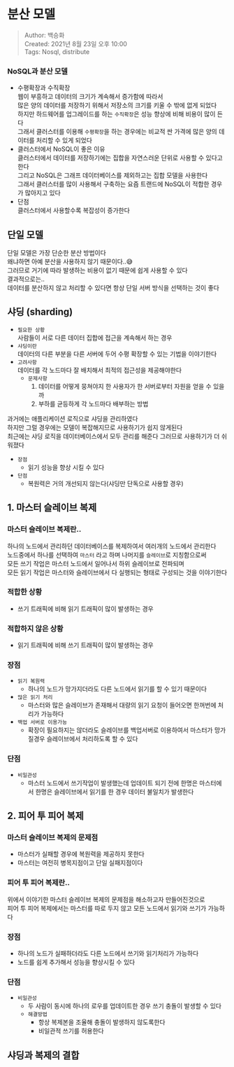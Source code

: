 # 분산 모델
>Author: 백승화  
>Created: 2021년 8월 23일 오후 10:00  
>Tags: Nosql, distribute

### NoSQL과 분산 모델
- 수평확장과 수직확장  
웹이 부흥하고 데이터의 크기가 계속해서 증가함에 따라서  
많은 양의 데이터를 저장하기 위해서 저장소의 크기를 키울 수 밖에 없게 되었다  
하지만 하드웨어를 업그레이드를 하는 `수직확장`은 성능 향상에 비해 비용이 많이 든다  
그래서 클러스터를 이용해 `수평확장`을 하는 경우에는 비교적 싼 가격에 많은 양의 데이터를 처리할 수 있게 되었다  
- 클러스터에서 NoSQL이 좋은 이유  
클러스터에서 데이터를 저장하기에는 집합을 자연스러운 단위로 사용할 수 있다고 한다  
그리고 NoSQL은 그래프 데이터베이스를 제외하고는 집합 모델을 사용한다  
그래서 클러스터를 많이 사용해서 구축하는 요즘 트랜드에 NoSQL이 적합한 경우가 많아지고 있다  
- 단점  
  클러스터에서 사용할수록 복잡성이 증가한다 

## 단일 모델
단일 모델은 가장 단순한 분산 방법이다  
왜냐하면 아예 분산을 사용하지 않기 때문이다..😅  
그러므로 거기에 따라 발생하는 비용이 없기 때문에 쉽게 사용할 수 있다  
결과적으로는..  
데이터를 분산하지 않고 처리할 수 있다면 항상 단일 서버 방식을 선택하는 것이 좋다  

## 샤딩 (sharding)
- `필요한 상황`  
  사람들이 서로 다른 데이터 집합에 접근을 계속해서 하는 경우
- `샤딩이란`  
  데이터의 다른 부분을 다른 서버에 두어 수평 확장할 수 있는 기법을 이야기한다
- `고려사항`  
  데이터를 각 노드마다 잘 배치해서 최적의 접근성을 제공해야한다  
  - `문제사항`
    1. 데이터를 어떻게 뭉쳐야지 한 사용자가 한 서버로부터 자원을 얻을 수 있을까
    2. 부하를 균등하게 각 노드마다 배부하는 방법

과거에는 애플리케이션 로직으로 샤딩을 관리하였다  
하지만 그럴 경우에는 모델이 복잡해지므로 사용하기가 쉽지 않게된다  
최근에는 샤딩 로직을 데이터베이스에서 모두 관리를 해준다
그러므로 사용하기가 더 쉬워졌다  

- `장점`
  - 읽기 성능을 향상 시킬 수 있다
- `단점`
  - 복원력은 거의 개선되지 않는다(샤딩만 단독으로 사용할 경우)
  
## 1. 마스터 슬레이브 복제
### 마스터 슬레이브 복제란..
하나의 노드에서 관리하던 데이터베이스를 복제하여서 여러개의 노드에서 관리한다  
노드중에서 하나를 선택하여 `마스터` 라고 하며 나머지를 `슬레이브`로 지칭함으로써  
모든 쓰기 작업은 마스터 노드에서 일어나서 하위 슬레이브로 전파되며  
모든 읽기 작업은 마스터와 슬레이브에서 다 실행되는 형태로 구성되는 것을 이야기한다  

### 적합한 상황
- 쓰기 트래픽에 비해 읽기 트래픽이 많이 발생하는 경우

### 적합하지 않은 상황
- 읽기 트래픽에 비해 쓰기 트래픽이 많이 발생하는 경우  


### 장점
- `읽기 복원력`
  - 하나의 노드가 망가지더라도 다른 노드에서 읽기를 할 수 있기 때문이다
- `많은 읽기 처리`
  - 마스터와 많은 슬레이브가 존재해서 대량의 읽기 요청이 들어오면 한꺼번에 처리가 가능하다  
- `백업 서버로 이용가능`
  - 확장이 필요하지는 않더라도 슬레이브를 백업서버로 이용하여서 마스터가 망가질경우 슬레이브에서 처리하도록 할 수 있다 

### 단점
- `비일관성`
  - 마스터 노드에서 쓰기작업이 발생했는데 업데이트 되기 전에 한명은 마스터에서 한명은 슬레이브에서 읽기를 한 경우 데이터 불일치가 발생한다 

## 2. 피어 투 피어 복제
### 마스터 슬레이브 복제의 문제점
- 마스터가 실패할 경우에 복원력을 제공하지 못한다
- 마스터는 여전히 병목지점이고 단일 실패지점이다

### 피어 투 피어 복제란..
위에서 이야기한 마스터 슬레이브 복제의 문제점을 해소하고자 만들어진것으로  
피어 투 피어 복제에서는 마스터를 따로 두지 않고 모든 노드에서 읽기와 쓰기가 가능하다  

### 장점
- 하나의 노드가 실패하더라도 다른 노드에서 쓰기와 읽기처리가 가능하다
- 노드를 쉽게 추가해서 성능을 향상시킬 수 있다

### 단점
- `비일관성`
  - 두 사람이 동시에 하나의 로우를 업데이트한 경우 쓰기 충돌이 발생할 수 있다
  - `해결방법`
    - 항상 복제본을 조율해 충돌이 발생하지 않도록한다
    - 비일관적 쓰기를 허용한다

## 샤딩과 복제의 결합

